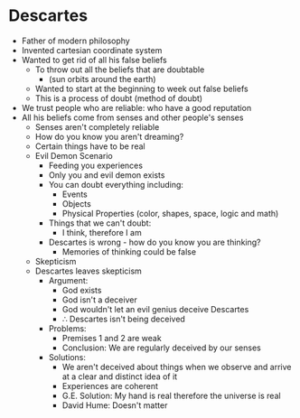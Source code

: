 # Descartes
* Father of modern philosophy
* Invented cartesian coordinate system
* Wanted to get rid of all his false beliefs
  * To throw out all the beliefs that are doubtable
    * (sun orbits around the earth)
  * Wanted to start at the beginning to week out false beliefs
  * This is a process of doubt (method of doubt)
* We trust people who are reliable: who have a good reputation
* All his beliefs come from senses and other people's senses
  * Senses aren't completely reliable
  * How do you know you aren't dreaming?
  * Certain things have to be real
  * Evil Demon Scenario
    * Feeding you experiences
    * Only you and evil demon exists
    * You can doubt everything including:
      * Events
      * Objects
      * Physical Properties (color, shapes, space, logic and math)
    * Things that we can't doubt:
      * I think, therefore I am
    * Descartes is wrong - how do you know you are thinking?
      * Memories of thinking could be false
  * Skepticism
  * Descartes leaves skepticism
    * Argument:
      * God exists
      * God isn't a deceiver
      * God wouldn't let an evil genius deceive Descartes
      * ∴ Descartes isn't being deceived
    * Problems:
      * Premises 1 and 2 are weak
      * Conclusion: We are regularly deceived by our senses
    * Solutions:
      * We aren't deceived about things when we observe and arrive at a clear and distinct idea of it
      * Experiences are coherent
      * G.E. Solution: My hand is real therefore the universe is real
      * David Hume: Doesn't matter
